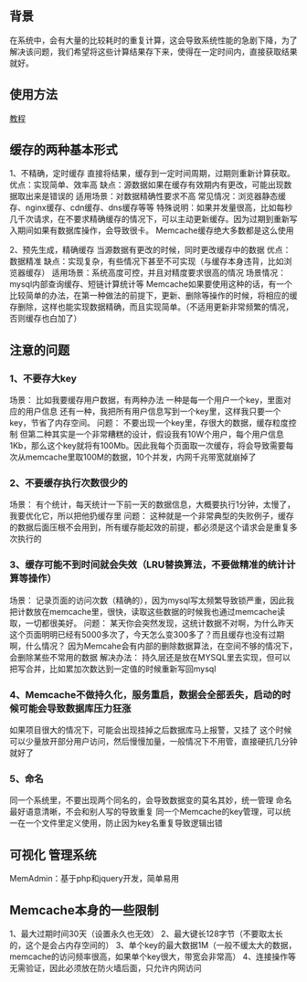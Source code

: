 ## 背景
在系统中，会有大量的比较耗时的重复计算，这会导致系统性能的急剧下降，为了解决该问题，我们希望将这些计算结果存下来，使得在一定时间内，直接获取结果就好。

## 使用方法
[教程](http://www.runoob.com/memcached/memcached-tutorial.html)

## 缓存的两种基本形式
1、不精确，定时缓存
直接将结果，缓存到一定时间周期，过期则重新计算获取。
优点：实现简单、效率高
缺点：源数据如果在缓存有效期内有更改，可能出现数据取出来是错误的
适用场景：对数据精确性要求不高
常见情况：浏览器静态缓存、nginx缓存、cdn缓存、dns缓存等等
特殊说明：如果并发量很高，比如每秒几千次请求，在不要求精确缓存的情况下，可以主动更新缓存。因为过期到重新写入期间如果有数据库操作，会导致很卡。
Memcache缓存绝大多数都是这么使用

2、预先生成，精确缓存
当源数据有更改的时候，同时更改缓存中的数据
优点：数据精准
缺点：实现复杂，有些情况下甚至不可实现（与缓存本身违背，比如浏览器缓存）
适用场景：系统高度可控，并且对精度要求很高的情况
场景情况：mysql内部查询缓存、短链计算统计等
Memcache如果要使用这种的话，有一个比较简单的办法，在第一种做法的前提下，更新、删除等操作的时候，将相应的缓存删除，这样也能实现数据精确，而且实现简单。（不适用更新非常频繁的情况，否则缓存也白加了）

## 注意的问题
### 1、不要存大key
场景：
比如我要缓存用户数据，有两种办法
一种是每一个用户一个key，里面对应的用户信息
还有一种，我把所有用户信息写到一个key里，这样我只要一个key，节省了内存空间。
问题：
不要出现一个key里，存很大的数据，缓存粒度控制
但第二种其实是一个非常糟糕的设计，假设我有10W个用户，每个用户信息1Kb，那么这个key就将有100Mb。因此我每个页面取一次缓存，将会导致需要每次从memcache里取100M的数据，10个并发，内网千兆带宽就崩掉了

### 2、不要缓存执行次数很少的
场景：
有个统计，每天统计一下前一天的数据信息，大概要执行1分钟，太慢了，我要优化它，所以把他扔缓存里
问题：
这种就是一个非常典型的失败例子，缓存的数据后面压根不会用到，所有缓存能起效的前提，都必须是这个请求会是重复多次执行的

### 3、缓存可能不到时间就会失效（LRU替换算法，不要做精准的统计计算等操作）
场景：
记录页面的访问次数（精确的），因为mysql写太频繁导致锁严重，因此我把计数放在memcache里，很快，读取这些数据的时候我也通过memcache读取，一切都很美好。
问题：
某天你会突然发现，这统计数据不对啊，为什么昨天这个页面明明已经有5000多次了，今天怎么变300多了？而且缓存也没有过期啊，什么情况？
因为Memcahe会有内部的删除数据算法，在空间不够的情况下，会删除某些不常用的数据
解决办法：
持久层还是放在MYSQL里去实现，但可以把写合并，比如累加次数达到一定值的时候重新写回mysql

### 4、Memcache不做持久化，服务重启，数据会全部丢失，启动的时候可能会导致数据库压力狂涨
如果项目很大的情况下，可能会出现挂掉之后数据库马上报警，又挂了
这个时候可以少量放开部分用户访问，然后慢慢加量，一般情况下不用管，直接硬抗几分钟就好了

### 5、命名 
同一个系统里，不要出现两个同名的，会导致数据变的莫名其妙，统一管理
命名最好语意清晰，不会和别人写的导致重复
同一个Memcache的key管理，可以统一在一个文件里定义使用，防止因为key名重复导致逻辑出错

## 可视化 管理系统
MemAdmin：基于php和jquery开发，简单易用

## Memcache本身的一些限制
1、最大过期时间30天（设置永久也无效）
2、最大键长128字节（不要取太长的，这个是会占内存空间的）
3、单个key的最大数据1M（一般不缓太大的数据，memcache的访问频率很高，如果单个key很大，带宽会非常高）
4、连接操作等无需验证，因此必须放在防火墙后面，只允许内网访问